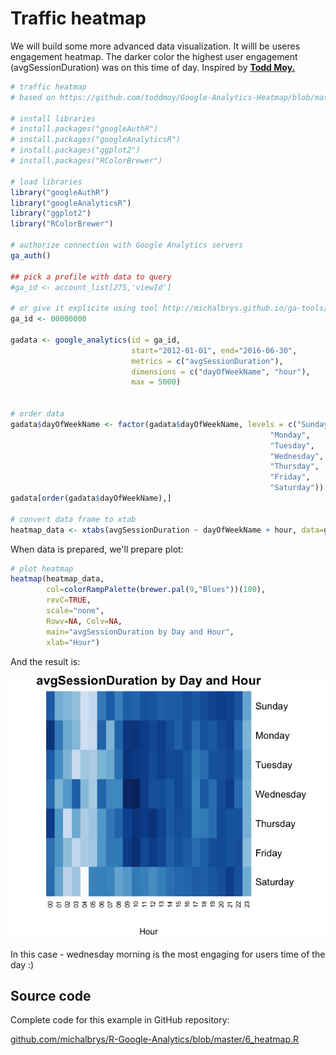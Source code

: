 # Traffic heatmap

We will build some more advanced data visualization. It willl be useres engagement heatmap. The darker color the highest user engagement \(avgSessionDuration\) was on this time of day. Inspired by **[Todd Moy.](http://toddmoy.com/)**

```r
# traffic heatmap
# based on https://github.com/toddmoy/Google-Analytics-Heatmap/blob/master/traffic_heatmap.R

# install libraries
# install.packages("googleAuthR")
# install.packages("googleAnalyticsR")
# install.packages("ggplot2")
# install.packages("RColorBrewer")

# load libraries
library("googleAuthR")
library("googleAnalyticsR")
library("ggplot2")
library("RColorBrewer")

# authorize connection with Google Analytics servers
ga_auth()

## pick a profile with data to query
#ga_id <- account_list[275,'viewId']

# or give it explicite using tool http://michalbrys.github.io/ga-tools/table-id.html in format 99999999
ga_id <- 00000000

gadata <- google_analytics(id = ga_id, 
                           start="2012-01-01", end="2016-06-30", 
                           metrics = c("avgSessionDuration"),
                           dimensions = c("dayOfWeekName", "hour"),
                           max = 5000)


# order data
gadata$dayOfWeekName <- factor(gadata$dayOfWeekName, levels = c("Sunday", 
                                                          "Monday", 
                                                          "Tuesday", 
                                                          "Wednesday", 
                                                          "Thursday", 
                                                          "Friday", 
                                                          "Saturday"))
gadata[order(gadata$dayOfWeekName),]

# convert data frame to xtab
heatmap_data <- xtabs(avgSessionDuration ~ dayOfWeekName + hour, data=gadata)


```

When data is prepared, we'll prepare plot:

```r
# plot heatmap
heatmap(heatmap_data, 
        col=colorRampPalette(brewer.pal(9,"Blues"))(100), 
        revC=TRUE,                                        
        scale="none",                                     
        Rowv=NA, Colv=NA,                                 
        main="avgSessionDuration by Day and Hour",                 
        xlab="Hour") 
```

And the result is:

![](/assets/6_heatmap.png)

In this case - wednesday morning is the most engaging for users time of the day :\)

## Source code

Complete code for this example in GitHub repository:

[github.com\/michalbrys\/R-Google-Analytics\/blob\/master\/6\_heatmap.R](https://github.com/michalbrys/R-Google-Analytics/blob/master/6_heatmap.R)


